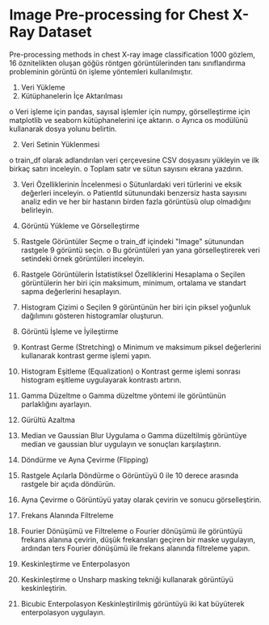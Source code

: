 # Image Pre-processing for Chest X-Ray Dataset
 Pre-processing methods in chest X-ray image classification
1000 gözlem, 16 öznitelikten oluşan göğüs röntgen görüntülerinden tanı sınıflandırma probleminin görüntü ön işleme yöntemleri kullanılmıştır. 

1. Veri Yükleme
  1.	Kütüphanelerin İçe Aktarılması
   
o	Veri işleme için pandas, sayısal işlemler için numpy, görselleştirme için matplotlib ve seaborn kütüphanelerini içe aktarın.
o	Ayrıca os modülünü kullanarak dosya yolunu belirtin.

  2.	Veri Setinin Yüklenmesi
   
o	train_df olarak adlandırılan veri çerçevesine CSV dosyasını yükleyin ve ilk birkaç satırı inceleyin.
o	Toplam satır ve sütun sayısını ekrana yazdırın.

  3.	Veri Özelliklerinin İncelenmesi
o	Sütunlardaki veri türlerini ve eksik değerleri inceleyin.
o	PatientId sütunundaki benzersiz hasta sayısını analiz edin ve her bir hastanın birden fazla görüntüsü olup olmadığını belirleyin.
 
2. Görüntü Yükleme ve Görselleştirme
  1.	Rastgele Görüntüler Seçme
o	train_df içindeki "Image" sütunundan rastgele 9 görüntü seçin.
o	Bu görüntüleri yan yana görselleştirerek veri setindeki örnek görüntüleri inceleyin.
  2.	Rastgele Görüntülerin İstatistiksel Özelliklerini Hesaplama
o	Seçilen görüntülerin her biri için maksimum, minimum, ortalama ve standart sapma değerlerini hesaplayın.

  3.	Histogram Çizimi
o	Seçilen 9 görüntünün her biri için piksel yoğunluk dağılımını gösteren histogramlar oluşturun.
 
3. Görüntü İşleme ve İyileştirme
  1.	Kontrast Germe (Stretching)
o	Minimum ve maksimum piksel değerlerini kullanarak kontrast germe işlemi yapın.
  2.	Histogram Eşitleme (Equalization)
o	Kontrast germe işlemi sonrası histogram eşitleme uygulayarak kontrastı artırın.
  3.	Gamma Düzeltme
o	Gamma düzeltme yöntemi ile görüntünün parlaklığını ayarlayın.
 
4. Gürültü Azaltma
  1.	Median ve Gaussian Blur Uygulama
o	Gamma düzeltilmiş görüntüye median ve gaussian blur uygulayın ve sonuçları karşılaştırın.
 
5. Döndürme ve Ayna Çevirme (Flipping)
  1.	Rastgele Açılarla Döndürme
o	Görüntüyü 0 ile 10 derece arasında rastgele bir açıda döndürün.
  2.	Ayna Çevirme
o	Görüntüyü yatay olarak çevirin ve sonucu görselleştirin.
 
6. Frekans Alanında Filtreleme
  1.	Fourier Dönüşümü ve Filtreleme
o	Fourier dönüşümü ile görüntüyü frekans alanına çevirin, düşük frekansları geçiren bir maske uygulayın, ardından ters Fourier dönüşümü ile frekans alanında filtreleme yapın.
 
7. Keskinleştirme ve Enterpolasyon
  1.	Keskinleştirme
o	Unsharp masking tekniği kullanarak görüntüyü keskinleştirin.
  2.	Bicubic Enterpolasyon
Keskinleştirilmiş görüntüyü iki kat büyüterek enterpolasyon uygulayın.

